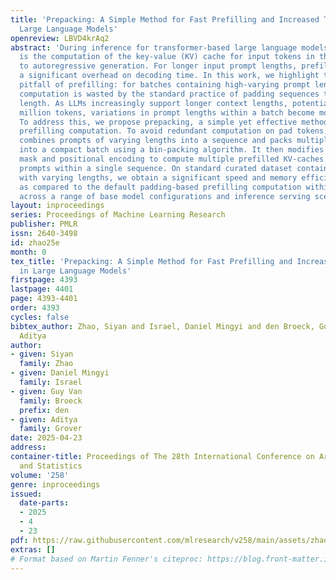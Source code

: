 ```yaml
---
title: 'Prepacking: A Simple Method for Fast Prefilling and Increased Throughput in
  Large Language Models'
openreview: LBVD4krAq2
abstract: 'During inference for transformer-based large language models (LLM), prefilling
  is the computation of the key-value (KV) cache for input tokens in the prompt prior
  to autoregressive generation. For longer input prompt lengths, prefilling will incur
  a significant overhead on decoding time. In this work, we highlight the following
  pitfall of prefilling: for batches containing high-varying prompt lengths, significant
  computation is wasted by the standard practice of padding sequences to the maximum
  length. As LLMs increasingly support longer context lengths, potentially up to 10
  million tokens, variations in prompt lengths within a batch become more pronounced.
  To address this, we propose prepacking, a simple yet effective method to optimize
  prefilling computation. To avoid redundant computation on pad tokens, prepacking
  combines prompts of varying lengths into a sequence and packs multiple sequences
  into a compact batch using a bin-packing algorithm. It then modifies the attention
  mask and positional encoding to compute multiple prefilled KV-caches for multiple
  prompts within a single sequence. On standard curated dataset containing prompts
  with varying lengths, we obtain a significant speed and memory efficiency improvements
  as compared to the default padding-based prefilling computation within Huggingface
  across a range of base model configurations and inference serving scenarios.'
layout: inproceedings
series: Proceedings of Machine Learning Research
publisher: PMLR
issn: 2640-3498
id: zhao25e
month: 0
tex_title: 'Prepacking: A Simple Method for Fast Prefilling and Increased Throughput
  in Large Language Models'
firstpage: 4393
lastpage: 4401
page: 4393-4401
order: 4393
cycles: false
bibtex_author: Zhao, Siyan and Israel, Daniel Mingyi and den Broeck, Guy Van and Grover,
  Aditya
author:
- given: Siyan
  family: Zhao
- given: Daniel Mingyi
  family: Israel
- given: Guy Van
  family: Broeck
  prefix: den
- given: Aditya
  family: Grover
date: 2025-04-23
address:
container-title: Proceedings of The 28th International Conference on Artificial Intelligence
  and Statistics
volume: '258'
genre: inproceedings
issued:
  date-parts:
  - 2025
  - 4
  - 23
pdf: https://raw.githubusercontent.com/mlresearch/v258/main/assets/zhao25e/zhao25e.pdf
extras: []
# Format based on Martin Fenner's citeproc: https://blog.front-matter.io/posts/citeproc-yaml-for-bibliographies/
---
```

